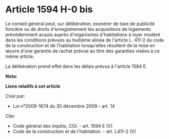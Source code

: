 # Article 1594 H-0 bis

Le conseil général peut, sur délibération, exonérer de taxe de publicité foncière ou de droits d'enregistrement les
acquisitions de logements précédemment acquis auprès d'organismes d'habitations à loyer modéré dans les conditions prévues au
huitième alinéa de l'article L. 411-2 du code de la construction et de l'habitation lorsqu'elles résultent de la mise en
œuvre d'une garantie de rachat prévue au titre des garanties visées à ce même article. 

La délibération prend effet dans les délais prévus à l'article 1594 E.

**Nota:**



**Liens relatifs à cet article**

_Créé par_:

  - Loi n°2009-1674 du 30 décembre 2009 - art. 14

_Cite_:

  - Code général des impôts, CGI. - art. 1594 E (V)
  - Code de la construction et de l'habitation. - art. L411-2 (V)
